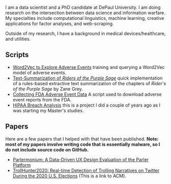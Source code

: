 I am a data scientist and a PhD candidate at DePaul University. I am doing research on the intersection between data science and information warfare. My specialties include computational linguistics, machine learning, creative applications for factor analyses, and web-scraping. 

Outside of my research, I have a background in medical devices/healthcare, and utilities. 

## Scripts

 - [Word2Vec to Explore Adverse Events](https://github.com/jianbide/fda-adverse-event-analysis/blob/main/Word2Vec%20Notebook.ipynb) training and querying a Word2Vec model of adverse events. 
 - [Text-Summarization of *Riders of the Purple Sage*](https://github.com/pjachim/riders-of-the-purple-sage-analysis/blob/main/Auto-Summarization.ipynb) quick implementation of a rules-based extractive text summarization of the chapters of *Rider's of the Purple Sage* by Zane Grey.
 - [Collecting FDA Adverse Event Data](https://github.com/pjachim/fda-adverse-event-analysis/Collect%20Adverse%20Event%20Data.ipynb) A script used to download adverse event reports from the FDA.
 - [HIPAA Breach Analysis](https://github.com/pjachim/HIPAA_Breach_Classification/blob/master/HIPAA%20Breach%20Classification.ipynb) this is a project I did a couple of years ago as I was starting my Master's studies.

## Papers
Here are a few papers that I helped with that have been published. **Note: most of my papers involve writing code that is essentially malware, so I do not include source code on GitHub.**
 - [Parlermonium: A Data-Driven UX Design Evaluation of the Parler Platform](https://arxiv.org/abs/2106.00163)
 - [TrollHunter2020: Real-time Detection of Trolling Narratives on Twitter During the 2020 U.S. Elections](https://dl.acm.org/doi/10.1145/3445970.3451158) (This is a link to ACM).
